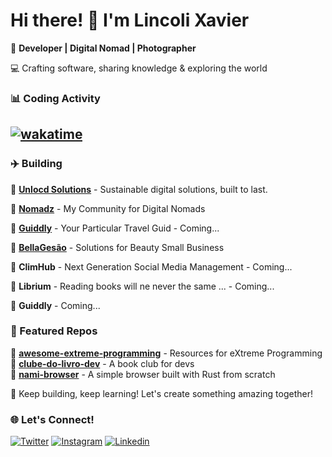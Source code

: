 # Hi there! 👋 I'm Lincoli Xavier

🚀 **Developer | Digital Nomad | Photographer**  

💻 Crafting software, sharing knowledge & exploring the world

### 📊 Coding Activity
## [![wakatime](https://wakatime.com/badge/user/7ea092ae-e9c3-4ec1-89fd-7886098786ee.svg)](https://wakatime.com/@7ea092ae-e9c3-4ec1-89fd-7886098786ee)

### ✈️ Building
🔹 **[Unlocd Solutions](unlocd.solutions)** - Sustainable digital solutions, built to last. 

🔹 **[Nomadz](gonomadz.com)** - My Community for Digital Nomads

🔹 **[Guiddly](guiddly.com)** - Your Particular Travel Guid - Coming... 

🔹 **[BellaGesão](guiddly.com)** - Solutions for Beauty Small Business

🔹 **ClimHub** - Next Generation Social Media Management - Coming...  

🔹 **Librium** - Reading books will ne never the same ... - Coming...   

🔹 **Guiddly** - Coming... 

### 📌 Featured Repos

🔹 **[awesome-extreme-programming](https://github.com/lincolixavier/awesome-extreme-programming)** - Resources for eXtreme Programming  
🔹 **[clube-do-livro-dev](https://github.com/lincolixavier/clube-do-livro-dev)** - A book club for devs  
🔹 **[nami-browser](https://github.com/lincolixavier/nami-browser)** - A simple browser built with Rust from scratch  
 


🚀 Keep building, keep learning! Let's create something amazing together!

### 🌐 Let's Connect!
[![Twitter](https://img.shields.io/badge/Twitter-%231DA1F2.svg?style=for-the-badge&logo=Twitter&logoColor=white)](https://twitter.com/lincolixavier)
[![Instagram](https://img.shields.io/badge/Instagram-%23E4405F.svg?style=for-the-badge&logo=instagram&logoColor=white)](https://www.instagram.com/lincoli.xavier)
[![Linkedin](https://img.shields.io/static/v1?message=LinkedIn&logo=linkedin&label=&color=0077B5&logoColor=white&labelColor=&style=for-the-badge)](https://www.linkedin.com/in/lincoli-xavier/)
